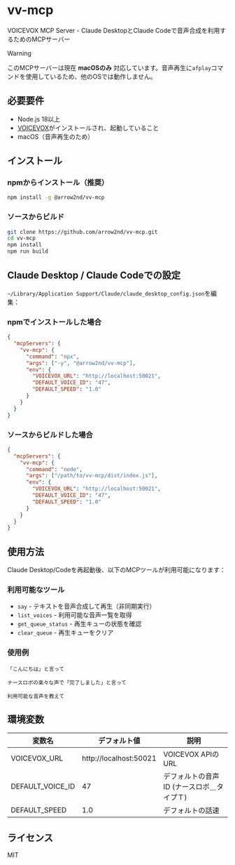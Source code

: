 # vv-mcp

VOICEVOX MCP Server - Claude DesktopとClaude Codeで音声合成を利用するためのMCPサーバー

> [!WARNING]
> このMCPサーバーは現在 **macOSのみ** 対応しています。音声再生に`afplay`コマンドを使用しているため、他のOSでは動作しません。

## 必要要件

- Node.js 18以上
- [VOICEVOX](https://voicevox.hiroshiba.jp/)がインストールされ、起動していること
- macOS（音声再生のため）

## インストール

### npmからインストール（推奨）

```bash
npm install -g @arrow2nd/vv-mcp
```

### ソースからビルド

```bash
git clone https://github.com/arrow2nd/vv-mcp.git
cd vv-mcp
npm install
npm run build
```

## Claude Desktop / Claude Codeでの設定

`~/Library/Application Support/Claude/claude_desktop_config.json`を編集：

### npmでインストールした場合

```json
{
  "mcpServers": {
    "vv-mcp": {
      "command": "npx",
      "args": ["-y", "@arrow2nd/vv-mcp"],
      "env": {
        "VOICEVOX_URL": "http://localhost:50021",
        "DEFAULT_VOICE_ID": "47",
        "DEFAULT_SPEED": "1.0"
      }
    }
  }
}
```

### ソースからビルドした場合

```json
{
  "mcpServers": {
    "vv-mcp": {
      "command": "node",
      "args": ["/path/to/vv-mcp/dist/index.js"],
      "env": {
        "VOICEVOX_URL": "http://localhost:50021",
        "DEFAULT_VOICE_ID": "47",
        "DEFAULT_SPEED": "1.0"
      }
    }
  }
}
```

## 使用方法

Claude Desktop/Codeを再起動後、以下のMCPツールが利用可能になります：

### 利用可能なツール

- `say` - テキストを音声合成して再生（非同期実行）
- `list_voices` - 利用可能な音声一覧を取得
- `get_queue_status` - 再生キューの状態を確認
- `clear_queue` - 再生キューをクリア

### 使用例

```
「こんにちは」と言って
```

```
ナースロボの楽々な声で「完了しました」と言って
```

```
利用可能な音声を教えて
```

## 環境変数

| 変数名           | デフォルト値           | 説明                                     |
| ---------------- | ---------------------- | ---------------------------------------- |
| VOICEVOX_URL     | http://localhost:50021 | VOICEVOX APIのURL                        |
| DEFAULT_VOICE_ID | 47                     | デフォルトの音声ID (ナースロボ＿タイプＴ) |
| DEFAULT_SPEED    | 1.0                    | デフォルトの話速                         |

## ライセンス

MIT